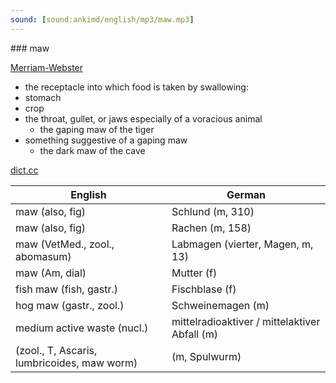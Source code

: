 ```yaml
---
sound: [sound:ankimd/english/mp3/maw.mp3]
---
```


\### maw

[Merriam-Webster](https://www.merriam-webster.com/dictionary/maw)

- the receptacle into which food is taken by swallowing:
- stomach
- crop
- the throat, gullet, or jaws especially of a voracious animal
    - the gaping maw of the tiger
- something suggestive of a gaping maw
    - the dark maw of the cave

[dict.cc](https://www.dict.cc/maw)

| English        | German       |
| -------------- | ------------ |
| maw (also, fig) | Schlund (m, 310) |
| maw (also, fig) | Rachen (m, 158) |
| maw (VetMed., zool., abomasum) | Labmagen (vierter, Magen, m, 13) |
| maw (Am, dial) | Mutter (f) |
| fish maw (fish, gastr.) | Fischblase (f) |
| hog maw (gastr., zool.) | Schweinemagen (m) |
| medium active waste <MAW> (nucl.) | mittelradioaktiver / mittelaktiver Abfall (m) |
|  (zool., T, Ascaris, lumbricoides, maw worm) |  (m, Spulwurm) |
